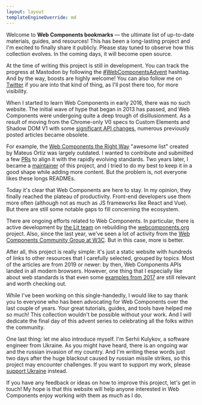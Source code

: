 ```yaml
---
layout: layout
templateEngineOverride: md
---
```


Welcome to **Web Components bookmarks** — the ultimate list of up-to-date materials, guides, and resources!
This has been a long-lasting project and I'm excited to finally share it publicly. Please stay tuned
to observe how this collection evolves. In the coming days, it will become open source.

At the time of writing this project is still in development. You can track the progress at Mastodon
by following the [#WebComponentsAdvent](https://fosstodon.org/tags/WebComponentsAdvent) hashtag. And
by the way, boosts are highly welcome! You can also follow me on [Twitter](https://twitter.com/serhiikulykov)
if you are into that kind of thing, as I'll post there too, for more visibility.

When I started to learn Web Components in early 2016, there was no such website. The initial wave of
hype that began in 2013 has passed, and Web Components were undergoing quite a deep trough of
disillusionment. As a result of moving from the Chrome-only V0 specs to Custom Elements and Shadow DOM
V1 with some [significant API changes](https://hayatoito.github.io/2016/shadowdomv1/), numerous
previously posted articles became obsolete.

For example, the [Web Components the Right Way](https://github.com/mateusortiz/webcomponents-the-right-way)
"awesome list" created by Mateus Ortiz was largely outdated. I wanted to contribute and submitted a
few [PRs](https://github.com/mateusortiz/webcomponents-the-right-way/pull/12) to align it with the
rapidly evolving standards. Two years later, I became a [maintainer](https://dev.to/webpadawan/web-components-the-right-way-project-relaunch-20d7)
of this project, and I tried to do my best to keep it in a good shape while adding more content.
But the problem is, not everyone likes these longs READMEs.

Today it's clear that Web Components are here to stay. In my opinion, they finally reached the plateau
of productivity. Front-end developers use them more often (although not as much as JS frameworks like
React and Vue). But there are still some notable gaps to fill concerning the ecosystem.

There are ongoing efforts related to Web Components. In particular, there is active development by
[the Lit team](https://github.com/webcomponents/webcomponents.org/issues/1250#issuecomment-1256401265)
on rebuilding the [webcomponents.org](https://www.webcomponents.org/) project. Also, since the last year,
we've seen a lot of activity from the [Web Components Community Group at W3C](https://web-components-cg.netlify.app).
But in this case, more is better.

After all, this project is really simple: it's just a static website with hundreds of links to other
resources that I carefully selected, grouped by topics. Most of the articles are from 2019 or newer:
by then, Web Components APIs landed in all modern browsers. However, one thing that I especially like
about web standards is that even some [examples from 2017](https://web.dev/web-components/) are still
relevant and worth checking out.

While I've been working on this single-handedly, I would like to say thank you to everyone who has
been advocating for Web Components over the last couple of years. Your great tutorials, guides, and
tools have helped me so much! This collection wouldn't be possible without your work. And I will
dedicate the final day of this advent series to celebrating all the folks within the community.

One last thing: let me also introduce myself. I'm Serhii Kulykov, a software engineer from Ukraine.
As you might have heard, there is an ongoing war and the russian invasion of my country. And I'm writing
these words just two days after the huge blackout caused by russian missile strikes, so this project
may encounter challenges. If you want to support my work, please [support Ukraine](https://stand-with-ukraine.pp.ua/) instead.

If you have any feedback or ideas on how to improve this project, let's get in touch! My hope is that
this website will help anyone interested in Web Components enjoy working with them as much as I do.
